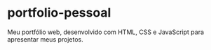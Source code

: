# portfolio-pessoal
Meu portfólio web, desenvolvido com HTML, CSS e JavaScript para apresentar meus projetos.
